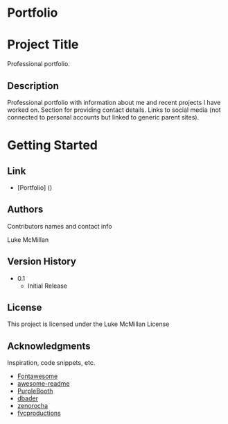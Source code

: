 # Portfolio

# Project Title

Professional portfolio.

## Description

Professional portfolio with information about me and recent projects I have worked on. Section for providing contact details. Links to social media (not connected to personal accounts but linked to generic parent sites).

# Getting Started

## Link

* [Portfolio] ()

## Authors

Contributors names and contact info

Luke McMillan

## Version History

* 0.1
    * Initial Release

## License

This project is licensed under the Luke McMillan License

## Acknowledgments

Inspiration, code snippets, etc.
* [Fontawesome](https://cdnjs.cloudflare.com/ajax/libs/font-awesome/4.7.0/css/font-awesome.min.css)
* [awesome-readme](https://github.com/matiassingers/awesome-readme)
* [PurpleBooth](https://gist.github.com/PurpleBooth/109311bb0361f32d87a2)
* [dbader](https://github.com/dbader/readme-template)
* [zenorocha](https://gist.github.com/zenorocha/4526327)
* [fvcproductions](https://gist.github.com/fvcproductions/1bfc2d4aecb01a834b46)